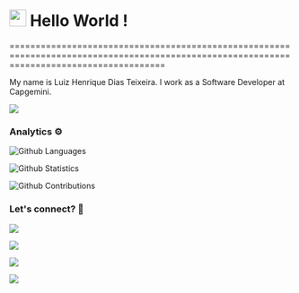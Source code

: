 
<h1><img src="https://emojis.slackmojis.com/emojis/images/1531849430/4246/blob-sunglasses.gif?1531849430" width="30"/> Hello World ! </h1>
==========================================================================================================================================


My name is Luiz Henrique Dias Teixeira. I work as a Software Developer at Capgemini.

![](http://estruyf-github.azurewebsites.net/api/VisitorHit?user=luizhdteixeira&repo=luizhdteixeira&countColorcountColor)

### Analytics ⚙️

![Github Languages](https://github-readme-stats.vercel.app/api/top-langs/?username=luizhdteixeira&layout=compact&count_private=true)

![Github Statistics](https://github-readme-stats.vercel.app/api/?username=luizhdteixeira&count_private=true&show_icons=true)

![Github Contributions](https://github-readme-streak-stats.herokuapp.com/?user=luizhdteixeira&hide_border=true)

### Let's connect? 🤝

<p align="left">

<a href="https://www.linkedin.com/in/luizhdteixeira/"><img src="https://img.shields.io/badge/-LinkedIn-0077B5?style=flat&logo=Linkedin&logoColor=white"/></a>

<a href="https://www.instagram.com/luizhdteixeira/?hl=pt-br"><img src="https://img.shields.io/badge/-Instagram-E4405F?style=flat&logo=instagram&logoColor=white"/></a>

<a href="https://www.facebook.com/luizhdt/"><img src="https://img.shields.io/badge/-Facebook-1877F2?style=flat&logo=facebook&logoColor=white"/></a>

<a href="https://medium.com/@luiz.teixeira92"><img src="https://img.shields.io/badge/-Medium-%2312100E?style=flat&logo=medium&logoColor=white"/></a>

</p>
